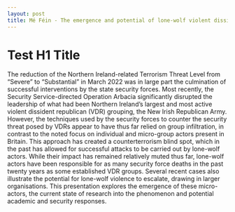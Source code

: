 ```yaml
---
layout: post
title: Mé Féin - The emergence and potential of lone-wolf violent dissident republicanism
---
```

# Test H1 Title
The reduction of the Northern Ireland-related Terrorism Threat Level from “Severe” to “Substantial” in March 2022 was in large part the culmination of successful interventions by the state security forces. Most recently, the Security Service-directed Operation Arbacia significantly disrupted the leadership of what had been Northern Ireland’s largest and most active violent dissident republican (VDR) grouping, the New Irish Republican Army. However, the techniques used by the security forces to counter the security threat posed by VDRs appear to have thus far relied on group infiltration, in contrast to the noted focus on individual and micro-group actors present in Britain. This approach has created a counterterrorism blind spot, which in the past has allowed for successful attacks to be carried out by lone-wolf actors. While their impact has remained relatively muted thus far, lone-wolf actors have been responsible for as many security force deaths in the past twenty years as some established VDR groups. Several recent cases also illustrate the potential for lone-wolf violence to escalate, drawing in larger organisations. This presentation explores the emergence of these micro-actors, the current state of research into the phenomenon and potential academic and security responses.

